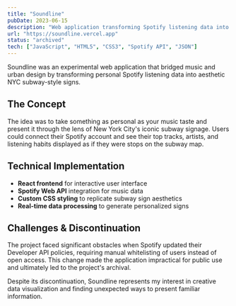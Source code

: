 ```yaml
---
title: "Soundline"
pubDate: 2023-06-15
description: "Web application transforming Spotify listening data into NYC subway-style signs. Creative intersection of music data and urban design."
url: "https://soundline.vercel.app"
status: "archived"
tech: ["JavaScript", "HTML5", "CSS3", "Spotify API", "JSON"]
---
```


Soundline was an experimental web application that bridged music and urban design by transforming personal Spotify listening data into aesthetic NYC subway-style signs.

## The Concept

The idea was to take something as personal as your music taste and present it through the lens of New York City's iconic subway signage. Users could connect their Spotify account and see their top tracks, artists, and listening habits displayed as if they were stops on the subway map.

## Technical Implementation

- **React frontend** for interactive user interface
- **Spotify Web API** integration for music data
- **Custom CSS styling** to replicate subway sign aesthetics
- **Real-time data processing** to generate personalized signs

## Challenges & Discontinuation

The project faced significant obstacles when Spotify updated their Developer API policies, requiring manual whitelisting of users instead of open access. This change made the application impractical for public use and ultimately led to the project's archival.

Despite its discontinuation, Soundline represents my interest in creative data visualization and finding unexpected ways to present familiar information.
